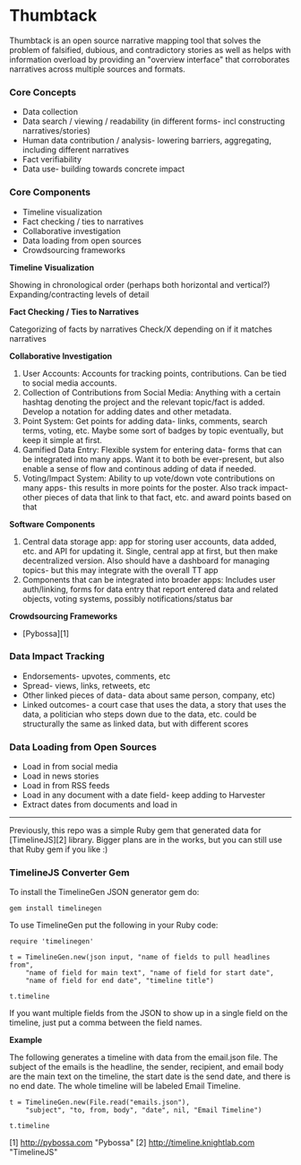 Thumbtack
=========

Thumbtack is an open source narrative mapping tool that solves the problem of
falsified, dubious, and contradictory stories as well as helps with information
overload by providing an "overview interface" that corroborates narratives
across multiple sources and formats. 

### Core Concepts

- Data collection
- Data search / viewing / readability (in different forms- incl constructing
narratives/stories)
- Human data contribution / analysis- lowering barriers, aggregating, including
different narratives
- Fact verifiability
- Data use- building towards concrete impact

### Core Components

- Timeline visualization
- Fact checking / ties to narratives
- Collaborative investigation
- Data loading from open sources
- Crowdsourcing frameworks

**Timeline Visualization**

Showing in chronological order (perhaps both horizontal and vertical?)
Expanding/contracting levels of detail

**Fact Checking / Ties to Narratives**

Categorizing of facts by narratives
Check/X depending on if it matches narratives

**Collaborative Investigation**

1. User Accounts: Accounts for tracking points, contributions. Can be tied to
social media accounts.
2. Collection of Contributions from Social Media: Anything with a certain
hashtag denoting the project and the relevant topic/fact is added. Develop a
notation for adding dates and other metadata.
3. Point System: Get points for adding data- links, comments, search terms,
voting, etc. Maybe some sort of badges by topic eventually, but keep it simple
at first.
4. Gamified Data Entry: Flexible system for entering data- forms that can be
integrated into many apps. Want it to both be ever-present, but also enable a
sense of flow and continous adding of data if needed.
5. Voting/Impact System: Ability to up vote/down vote contributions on many
apps- this results in more points for the poster. Also track impact- other
pieces of data that link to that fact, etc. and award points based on that

**Software Components**

1. Central data storage app: app for storing user accounts, data added, etc. and
API for updating it. Single, central app at first, but then make decentralized
version. Also should have a dashboard for managing topics- but this may
integrate with the overall TT app
2. Components that can be integrated into broader apps: Includes user
auth/linking, forms for data entry that report entered data and related objects,
voting systems, possibly notifications/status bar

**Crowdsourcing Frameworks**

- [Pybossa][1]

### Data Impact Tracking

- Endorsements- upvotes, comments, etc
- Spread- views, links, retweets, etc
- Other linked pieces of data- data about same person, company, etc)
- Linked outcomes- a court case that uses the data, a story that uses the
data, a politician who steps down due to the data, etc. could be structurally
the same as linked data, but with different scores

### Data Loading from Open Sources

- Load in from social media
- Load in news stories
- Load in from RSS feeds
- Load in any document with a date field- keep adding to Harvester
- Extract dates from documents and load in

---

Previously, this repo was a simple Ruby gem that generated data for
[TimelineJS][2] library. Bigger plans are in the works, but you can still use
that Ruby gem if you like :)

### TimelineJS Converter Gem

To install the TimelineGen JSON generator gem do:

```
gem install timelinegen
```

To use TimelineGen put the following in your Ruby code:

```
require 'timelinegen'

t = TimelineGen.new(json input, "name of fields to pull headlines from", 
	"name of field for main text", "name of field for start date", 
	"name of field for end date", "timeline title")

t.timeline
```

If you want multiple fields from the JSON to show up in a single field on the
timeline, just put a comma between the field names.


**Example**

The following generates a timeline with data from the email.json file.  The
subject of the emails is the headline, the sender, recipient, and email body are
the main text on the timeline, the start date is the send date, and there is no
end date.  The whole timeline will be labeled Email Timeline.

```
t = TimelineGen.new(File.read("emails.json"), 
	"subject", "to, from, body", "date", nil, "Email Timeline")

t.timeline
```

[1] http://pybossa.com "Pybossa"
[2] http://timeline.knightlab.com "TimelineJS"
